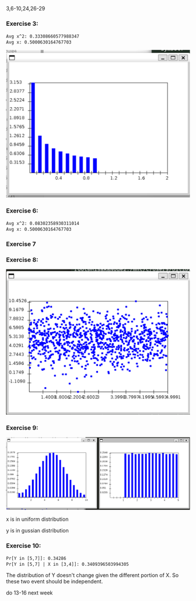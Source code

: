 3,6-10,24,26-29

### Exercise 3:

```
Avg x^2: 0.33308660577988347
Avg x: 0.5000630164767703
```

![image-20221114164416553](works.assets/image-20221114164416553.png)

### Exercise 6:

```
Avg x^2: 0.08302358930311014
Avg x: 0.5000630164767703
```

### Exercise 7

### Exercise 8:

![image-20221114171000294](works.assets/image-20221114171000294.png)

### Exercise 9:

![image-20221114171158370](works.assets/image-20221114171158370.png)

x is in uniform distribution

y is in gussian distribution

### Exercise 10:

```
Pr[Y in [5,7]]: 0.34286
Pr[Y in [5,7] | X in [3,4]]: 0.3409396503994305
```

The distribution of Y doesn't change given the different portion of  X. So these two event should be independent.



do 13-16 next week

